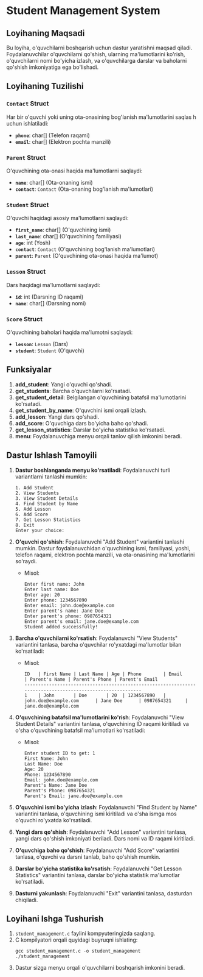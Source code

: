 # Student Management System

## Loyihaning Maqsadi
Bu loyiha, o'quvchilarni boshqarish uchun dastur yaratishni maqsad qiladi. Foydalanuvchilar o'quvchilarni qo'shish, ularning ma'lumotlarini ko'rish, o'quvchilarni nomi bo'yicha izlash, va o'quvchilarga darslar va baholarni qo'shish imkoniyatiga ega bo'lishadi.

## Loyihaning Tuzilishi

### `Contact` Struct
Har bir o'quvchi yoki uning ota-onasining bog'lanish ma'lumotlarini saqlas
h uchun ishlatiladi:
- **`phone`**: char[] (Telefon raqami)
- **`email`**: char[] (Elektron pochta manzili)

### `Parent` Struct
O'quvchining ota-onasi haqida ma'lumotlarni saqlaydi:
- **`name`**: char[] (Ota-onaning ismi)
- **`contact`**: `Contact` (Ota-onaning bog'lanish ma'lumotlari)

### `Student` Struct
O'quvchi haqidagi asosiy ma'lumotlarni saqlaydi:
- **`first_name`**: char[] (O'quvchining ismi)
- **`last_name`**: char[] (O'quvchining familiyasi)
- **`age`**: int (Yosh)
- **`contact`**: `Contact` (O'quvchining bog'lanish ma'lumotlari)
- **`parent`**: `Parent` (O'quvchining ota-onasi haqida ma'lumot)

### `Lesson` Struct
Dars haqidagi ma'lumotlarni saqlaydi:
- **`id`**: int (Darsning ID raqami)
- **`name`**: char[] (Darsning nomi)

### `Score` Struct
O'quvchining baholari haqida ma'lumotni saqlaydi:
- **`lesson`**: `Lesson` (Dars)
- **`student`**: `Student` (O'quvchi)

## Funksiyalar

1. **add_student**: Yangi o'quvchi qo'shadi.
2. **get_students**: Barcha o'quvchilarni ko'rsatadi.
3. **get_student_detail**: Belgilangan o'quvchining batafsil ma'lumotlarini ko'rsatadi.
4. **get_student_by_name**: O'quvchini ismi orqali izlash.
5. **add_lesson**: Yangi dars qo'shadi.
6. **add_score**: O'quvchiga dars bo'yicha baho qo'shadi.
7. **get_lesson_statistics**: Darslar bo'yicha statistika ko'rsatadi.
8. **menu**: Foydalanuvchiga menyu orqali tanlov qilish imkonini beradi.

## Dastur Ishlash Tamoyili

1. **Dastur boshlanganda menyu ko'rsatiladi**:
   Foydalanuvchi turli variantlarni tanlashi mumkin:
   ```
   1. Add Student
   2. View Students
   3. View Student Details
   4. Find Student by Name
   5. Add Lesson
   6. Add Score
   7. Get Lesson Statistics
   8. Exit
   Enter your choice:
   ```

2. **O'quvchi qo'shish**:
   Foydalanuvchi "Add Student" variantini tanlashi mumkin. Dastur foydalanuvchidan o'quvchining ismi, familiyasi, yoshi, telefon raqami, elektron pochta manzili, va ota-onasining ma'lumotlarini so'raydi. 
   - Misol:
     ```
     Enter first name: John
     Enter last name: Doe
     Enter age: 20
     Enter phone: 1234567890
     Enter email: john.doe@example.com
     Enter parent's name: Jane Doe
     Enter parent's phone: 0987654321
     Enter parent's email: jane.doe@example.com
     Student added successfully!
     ```

3. **Barcha o'quvchilarni ko'rsatish**:
   Foydalanuvchi "View Students" variantini tanlasa, barcha o'quvchilar ro'yxatdagi ma'lumotlar bilan ko'rsatiladi:
   - Misol:
     ```
     ID   | First Name | Last Name | Age | Phone        | Email                    | Parent's Name | Parent's Phone | Parent's Email
     ----------------------------------------------------------------------------------------------------------
     1    | John       | Doe       | 20  | 1234567890   | john.doe@example.com      | Jane Doe      | 0987654321     | jane.doe@example.com
     ```

4. **O'quvchining batafsil ma'lumotlarini ko'rish**:
   Foydalanuvchi "View Student Details" variantini tanlasa, o'quvchining ID raqami kiritiladi va o'sha o'quvchining batafsil ma'lumotlari ko'rsatiladi:
   - Misol:
     ```
     Enter student ID to get: 1
     First Name: John
     Last Name: Doe
     Age: 20
     Phone: 1234567890
     Email: john.doe@example.com
     Parent's Name: Jane Doe
     Parent's Phone: 0987654321
     Parent's Email: jane.doe@example.com
     ```

5. **O'quvchini ismi bo'yicha izlash**:
   Foydalanuvchi "Find Student by Name" variantini tanlasa, o'quvchining ismi kiritiladi va o'sha ismga mos o'quvchi ro'yxatda ko'rsatiladi.

6. **Yangi dars qo'shish**:
   Foydalanuvchi "Add Lesson" variantini tanlasa, yangi dars qo'shish imkoniyati beriladi. Dars nomi va ID raqami kiritiladi.

7. **O'quvchiga baho qo'shish**:
   Foydalanuvchi "Add Score" variantini tanlasa, o'quvchi va darsni tanlab, baho qo'shish mumkin.

8. **Darslar bo'yicha statistika ko'rsatish**:
   Foydalanuvchi "Get Lesson Statistics" variantini tanlasa, darslar bo'yicha statistik ma'lumotlar ko'rsatiladi.

9. **Dasturni yakunlash**:
   Foydalanuvchi "Exit" variantini tanlasa, dasturdan chiqiladi.

## Loyihani Ishga Tushurish
1. `student_management.c` faylini kompyuteringizda saqlang.
2. C kompilyatori orqali quyidagi buyruqni ishlating:
   ```
   gcc student_management.c -o student_management
   ./student_management
   ```
3. Dastur sizga menyu orqali o'quvchilarni boshqarish imkonini beradi.
